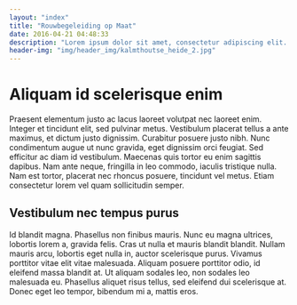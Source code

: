 ```yaml
---
layout: "index"
title: "Rouwbegeleiding op Maat"
date: 2016-04-21 04:48:33
description: "Lorem ipsum dolor sit amet, consectetur adipiscing elit. Donec sagittis dolor et magna bibendum, eu elementum erat ornare. Vivamus vel efficitur justo."
header-img: "img/header_img/kalmthoutse_heide_2.jpg"
---
```


# Aliquam id scelerisque enim
Praesent elementum justo ac lacus laoreet volutpat nec laoreet enim. Integer et tincidunt elit, sed pulvinar metus. Vestibulum placerat tellus a ante maximus, et dictum justo dignissim. Curabitur posuere justo nibh. Nunc condimentum augue ut nunc gravida, eget dignissim orci feugiat. Sed efficitur ac diam id vestibulum. Maecenas quis tortor eu enim sagittis dapibus. Nam ante neque, fringilla in leo commodo, iaculis tristique nulla. Nam est tortor, placerat nec rhoncus posuere, tincidunt vel metus. Etiam consectetur lorem vel quam sollicitudin semper.

## Vestibulum nec tempus purus
Id blandit magna. Phasellus non finibus mauris. Nunc eu magna ultrices, lobortis lorem a, gravida felis. Cras ut nulla et mauris blandit blandit. Nullam mauris arcu, lobortis eget nulla in, auctor scelerisque purus. Vivamus porttitor vitae elit vitae malesuada. Aliquam posuere porttitor odio, id eleifend massa blandit at. Ut aliquam sodales leo, non sodales leo malesuada eu. Phasellus aliquet risus tellus, sed eleifend dui scelerisque at. Donec eget leo tempor, bibendum mi a, mattis eros.
